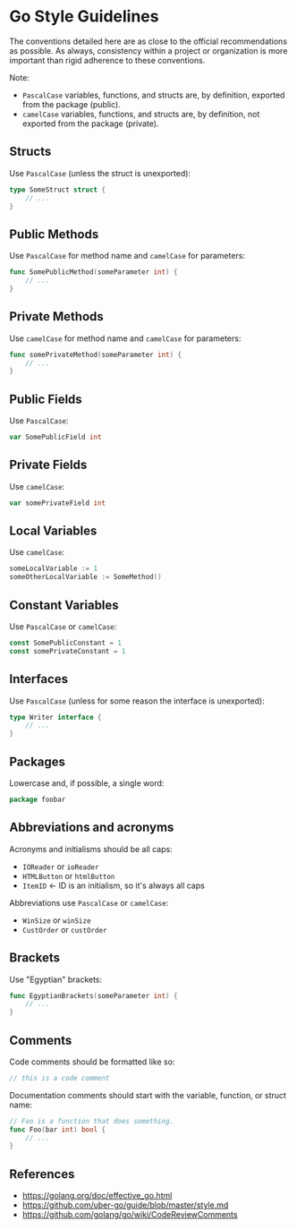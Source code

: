 # Go Style Guidelines
The conventions detailed here are as close to the official recommendations as possible. As always, consistency within a project or organization is more important than rigid adherence to these conventions.

Note:
- `PascalCase` variables, functions, and structs are, by definition, exported from the package (public).
- `camelCase` variables, functions, and structs are, by definition, not exported from the package (private).

## Structs
Use `PascalCase` (unless the struct is unexported):
```go
type SomeStruct struct {
    // ...
}
```

## Public Methods
Use `PascalCase` for method name and `camelCase` for parameters:
```go
func SomePublicMethod(someParameter int) {
    // ...
}
```

## Private Methods
Use `camelCase` for method name and `camelCase` for parameters:
```go
func somePrivateMethod(someParameter int) {
    // ...
}
```

## Public Fields
Use `PascalCase`:
```go
var SomePublicField int
```

## Private Fields
Use `camelCase`:
```go
var somePrivateField int
```

## Local Variables
Use `camelCase`:
```go
someLocalVariable := 1
someOtherLocalVariable := SomeMethod()
```

## Constant Variables
Use `PascalCase` or `camelCase`:
```go
const SomePublicConstant = 1
const somePrivateConstant = 1
```

## Interfaces
Use `PascalCase` (unless for some reason the interface is unexported):
```go
type Writer interface {
    // ...
}
```

## Packages
Lowercase and, if possible, a single word:
```go
package foobar
```

## Abbreviations and acronyms
Acronyms and initialisms should be all caps:
- `IOReader` or `ioReader`
- `HTMLButton` or `htmlButton`
- `ItemID` <- ID is an initialism, so it's always all caps

Abbreviations use `PascalCase` or `camelCase`:
- `WinSize` or `winSize`
- `CustOrder` or `custOrder`

## Brackets
Use "Egyptian" brackets:
```go
func EgyptianBrackets(someParameter int) {
    // ...
}
```

## Comments
Code comments should be formatted like so:
```go
// this is a code comment
```

Documentation comments should start with the variable, function, or struct name:
```go
// Foo is a function that does something.
func Foo(bar int) bool {
    // ...
}
```

## References
- https://golang.org/doc/effective_go.html
- https://github.com/uber-go/guide/blob/master/style.md
- https://github.com/golang/go/wiki/CodeReviewComments